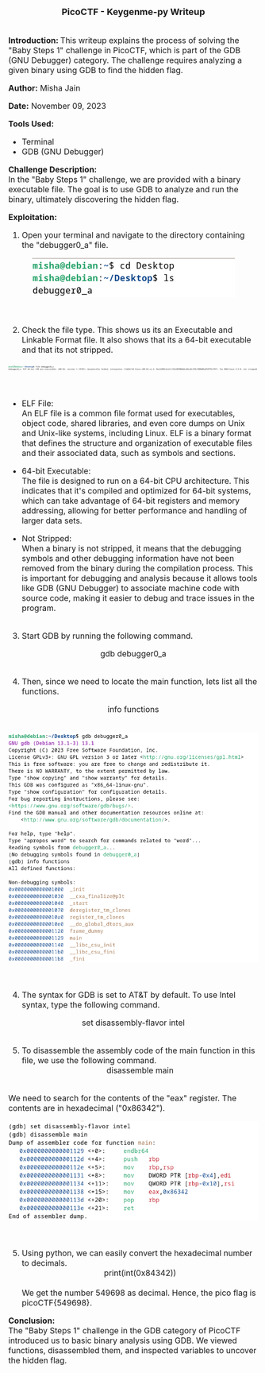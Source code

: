 <font size = '4'>
<center>
<b>
PicoCTF - Keygenme-py Writeup 
</b>
</center>
</font>

<br>
<font size = '3'>

<b>Introduction: </b>
This writeup explains the process of solving the "Baby Steps 1" challenge in PicoCTF, which is part of the GDB (GNU Debugger) category. The challenge requires analyzing a given binary using GDB to find the hidden flag.

<b>Author:</b> Misha Jain

<b>Date:</b> November 09, 2023

<b>Tools Used:</b><br>
- Terminal
- GDB (GNU Debugger)

<b>Challenge Description:</b><br>
In the "Baby Steps 1" challenge, we are provided with a binary executable file. The goal is to use GDB to analyze and run the binary, ultimately discovering the hidden flag.

<b>Exploitation:</b><br>
1. Open your terminal and navigate to the directory containing the "debugger0_a" file.

<center>

![](<Pictures/GDB - Download.png>)

</center><br>

2. Check the file type. This shows us its an Executable and Linkable Format file. It also shows that its a 64-bit executable and that its not stripped.

<center>

![](<Pictures/GDB - File_Type.png>)

</center><br>

- ELF File:<br> An ELF file is a common file format used for executables, object code, shared libraries, and even core dumps on Unix and Unix-like systems, including Linux. ELF is a binary format that defines the structure and organization of executable files and their associated data, such as symbols and sections.

- 64-bit Executable:<br> The file is designed to run on a 64-bit CPU architecture. This indicates that it's compiled and optimized for 64-bit systems, which can take advantage of 64-bit registers and memory addressing, allowing for better performance and handling of larger data sets.

- Not Stripped:<br> When a binary is not stripped, it means that the debugging symbols and other debugging information have not been removed from the binary during the compilation process. This is important for debugging and analysis because it allows tools like GDB (GNU Debugger) to associate machine code with source code, making it easier to debug and trace issues in the program.<br><br>

3. Start GDB by running the following command.<br>

<center>gdb debugger0_a</center><br>

4. Then, since we need to locate the main function, lets list all the functions.<br>

<center>info functions</center><br>

<center>

![](<Pictures/GDB - GDB_Start.png>)

</center><br>

4. The syntax for GDB is set to AT&T by default. To use Intel syntax, type the following command.<br>
<center>set disassembly-flavor intel</center><br>

5. To disassemble the assembly code of the main function in this file, we use the following command.<br><center>disassemble main</center><br>

We need to search for the contents of the "eax" register. The contents are in hexadecimal ("0x86342").<br>

<center>

![](<Pictures/GDB - Disassemble.png>)

</center><br>

5. Using python, we can easily convert the hexadecimal number to decimals.<br> <center>print(int(0x84342))</center><br>
We get the number 549698 as decimal. Hence, the pico flag is picoCTF{549698}.

<b>Conclusion:</b><br>
The "Baby Steps 1" challenge in the GDB category of PicoCTF introduced us to basic binary analysis using GDB. We viewed functions, disassembled them, and inspected variables to uncover the hidden flag.

</font>